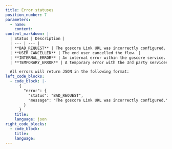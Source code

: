 ```yaml
---
title: Error statuses
position_number: 7
parameters:
  - name:
    content:
content_markdown: |-
  | Status | Description |
  | --- | --- |
  | **BAD_REQUEST** | The goscore Link URL was incorrectly configured. |
  | **USER_CANCELLED** | The end user cancelled the flow. |
  | **INTERNAL_ERROR** | An internal error within the goscore service. Please contact <a href="mailto:support@goscore.me">support</a> for help. |
  | **TEMPORARY_ERROR** | A temporary error with the 3rd party services. Please try again. |

  All errors will return JSON in the following format:
left_code_blocks:
  - code_block: |-
      {
        "error": {
          "status": "BAD_REQUEST",
          "message": "The goscore Link URL was incorrectly configured."
        }
      }
    title:
    language: json
right_code_blocks:
  - code_block:
    title:
    language:
---
```

